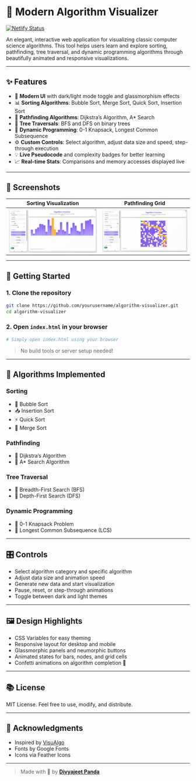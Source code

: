 # 🧠 Modern Algorithm Visualizer

[![Netlify Status](https://api.netlify.com/api/v1/badges/5acd4752-b6e1-4668-9e97-b9633c4da7a5/deploy-status)](https://app.netlify.com/projects/algorithmvis/deploys)

An elegant, interactive web application for visualizing classic computer science algorithms. This tool helps users learn and explore sorting, pathfinding, tree traversal, and dynamic programming algorithms through beautifully animated and responsive visualizations.

---

## ✨ Features

- 🎨 **Modern UI** with dark/light mode toggle and glassmorphism effects
- 📊 **Sorting Algorithms**: Bubble Sort, Merge Sort, Quick Sort, Insertion Sort
- 🧭 **Pathfinding Algorithms**: Dijkstra’s Algorithm, A* Search
- 🌲 **Tree Traversals**: BFS and DFS on binary trees
- 🧮 **Dynamic Programming**: 0-1 Knapsack, Longest Common Subsequence
- ⚙️ **Custom Controls**: Select algorithm, adjust data size and speed, step-through execution
- 💡 **Live Pseudocode** and complexity badges for better learning
- 📈 **Real-time Stats**: Comparisons and memory accesses displayed live

---

## 📸 Screenshots

| Sorting Visualization | Pathfinding Grid |
|-----------------------|------------------|
| ![](https://github.com/Divyajeet7978/Portfolio_Redesigned/blob/main/img/AVP.png) | ![](https://github.com/Divyajeet7978/Portfolio_Redesigned/blob/main/img/AVL.png) |

---

## 🚀 Getting Started

### 1. Clone the repository

```bash
git clone https://github.com/yourusername/algorithm-visualizer.git
cd algorithm-visualizer
```

### 2. Open `index.html` in your browser

```bash
# Simply open index.html using your browser
```

> No build tools or server setup needed!

---

## 🧠 Algorithms Implemented

### Sorting

* 🫧 Bubble Sort
* 📥 Insertion Sort
* ⚡ Quick Sort
* 🧬 Merge Sort

### Pathfinding

* 📍 Dijkstra’s Algorithm
* 🌟 A\* Search Algorithm

### Tree Traversal

* 🌳 Breadth-First Search (BFS)
* 🌲 Depth-First Search (DFS)

### Dynamic Programming

* 🎒 0-1 Knapsack Problem
* 🧬 Longest Common Subsequence (LCS)

---

## 🎛️ Controls

* Select algorithm category and specific algorithm
* Adjust data size and animation speed
* Generate new data and start visualization
* Pause, reset, or step-through animations
* Toggle between dark and light themes

---

## 🖼️ Design Highlights

* CSS Variables for easy theming
* Responsive layout for desktop and mobile
* Glassmorphic panels and neumorphic buttons
* Animated states for bars, nodes, and grid cells
* Confetti animations on algorithm completion 🎉

---

## 📚 License

MIT License. Feel free to use, modify, and distribute.

---

## 🙌 Acknowledgments

* Inspired by [VisuAlgo](https://visualgo.net/)
* Fonts by Google Fonts
* Icons via Feather Icons

---

> Made with 💙 by **[Divyajeet Panda](https://divyajeet.netlify.app/)**

